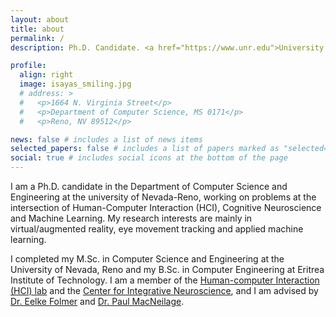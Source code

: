 ```yaml
---
layout: about
title: about
permalink: /
description: Ph.D. Candidate. <a href="https://www.unr.edu">University of Nevada, Reno</a>.

profile:
  align: right
  image: isayas_smiling.jpg
  # address: >
  #   <p>1664 N. Virginia Street</p>
  #   <p>Department of Computer Science, MS 0171</p>
  #   <p>Reno, NV 89512</p>

news: false # includes a list of news items
selected_papers: false # includes a list of papers marked as "selected={true}"
social: true # includes social icons at the bottom of the page
---
```


I am a Ph.D. candidate in the Department of Computer Science and Engineering at the university of Nevada-Reno, working on problems at the intersection of Human-Computer Interaction (HCI), Cognitive Neuroscience and Machine Learning. My research interests are mainly in virtual/augmented reality, eye movement tracking and applied machine learning.

I completed my M.Sc. in Computer Science and Engineering at the University of Nevada, Reno and my B.Sc. in Computer Engineering at Eritrea Institute of Technology. I am a member of the [Human-computer Interaction (HCI) lab](https://hcilab.cse.unr.edu/) and the [Center for Integrative Neuroscience](https://www.unr.edu/neuroscience/research/center), and I am advised by [Dr. Eelke Folmer](https://www.eelke.com/) and [Dr. Paul MacNeilage](https://selfmotionlab.github.io/).
